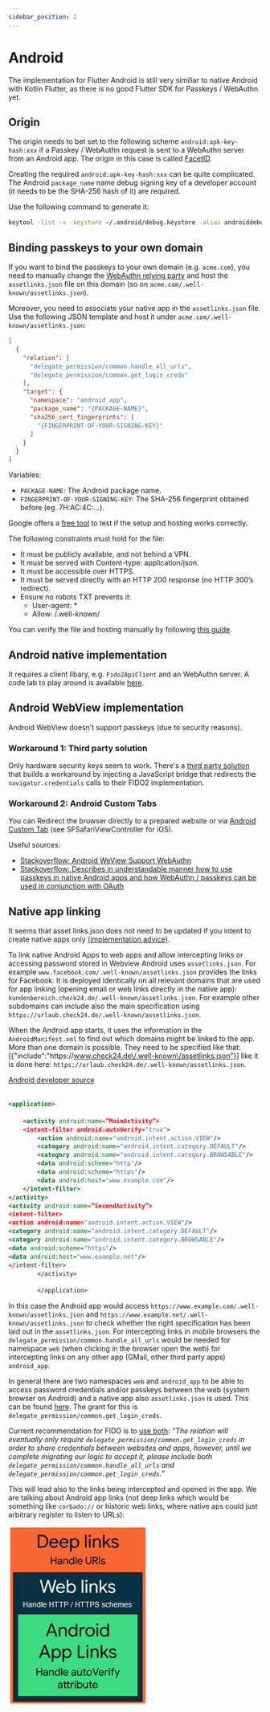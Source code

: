 ```yaml
---
sidebar_position: 2
---
```


# Android

The implementation for Flutter Android is still very similiar to native Android with Kotlin Flutter, as there is no
good Flutter SDK for Passkeys / WebAuthn yet.

## Origin

The origin needs to bet set to the following scheme `android:apk-key-hash:xxx` if a Passkey / WebAuthn request is sent
to a WebAuthn server from an Android app. The origin in this case is
called [FacetID](https://fidoalliance.org/specs/uaf-v1.0-id-20141122/fido-appid-and-facets-v1.0-id-20141122.html#the-appid-and-facetid-assertions
).

Creating the required `android:apk-key-hash:xxx` can be quite complicated. The Android `package_name` name debug signing
key of a developer account (it needs to be the SHA-256 hash of it) are required.

Use the following command to generate it:

```bash 
keytool -list -v -keystore ~/.android/debug.keystore -alias androiddebugkey -storepass android -keypass android
```

## Binding passkeys to your own domain

If you want to bind the passkeys to your own domain (e.g. `acme.com`), you need to manually change
the [WebAuthn relying party](https://www.w3.org/TR/webauthn-2/#webauthn-relying-party) and host the `assetlinks.json`
file on this domain (so on `acme.com/.well-known/assetlinks.json`).

Moreover, you need to associate your native app in the `assetlinks.json` file. Use the following JSON template and host
it under `acme.com/.well-known/assetlinks.json`:

```json
[
  {
    "relation": [
      "delegate_permission/common.handle_all_urls",
      "delegate_permission/common.get_login_creds"
    ],
    "target": {
      "namespace": "android_app",
      "package_name": "{PACKAGE-NAME}",
      "sha256_cert_fingerprints": [
        "{FINGERPRINT-OF-YOUR-SIGNING-KEY}"
      ]
    }
  }
]
```

Variables:

- `PACKAGE-NAME`: The Android package name.
- `FINGERPRINT-OF-YOUR-SIGNING-KEY`: The SHA-256 fingerprint obtained before (eg. 7H:AC:4C:...).

Google offers a [free tool](https://developers.google.com/digital-asset-links/tools/generator) to test if the setup and
hosting works correctly.

The following constraints must hold for the file:

- It must be publicly available, and not behind a VPN.
- It must be served with Content-type: application/json.
- It must be accessible over HTTPS.
- It must be served directly with an HTTP 200 response (no HTTP 300’s redirect).
- Ensure no robots TXT prevents it:
    - User-agent: *
    - Allow: /.well-known/

You can verify the file and hosting manually by
following [this guide](https://developer.android.com/training/app-links/verify-android-applinks#manual-verification).

## Android native implementation

It requires a client libary, e.g. `Fido2ApiClient` and an WebAuthn server. A code lab to play around is
available [here](https://codelabs.developers.google.com/codelabs/fido2-for-android/#2).

## Android WebView implementation

Android WebView doesn’t support passkeys (due to security reasons).

### Workaround 1: Third party solution

Only hardware security keys seem to work. There's a [third party solution](https://hwsecurity.dev/guide/fido-webview/)
that builds a workaround by injecting a JavaScript bridge that redirects the `navigator.credentials` calls to their
FIDO2 implementation.

### Workaround 2: Android Custom Tabs

You can Redirect the browser directly to a prepared website or via [Android Custom
Tab](https://www.rfc-editor.org/rfc/rfc8252#appendix-B) (see SFSafariViewController for iOS).

Useful sources:

- [Stackoverflow: Android WeView Support WebAuthn](https://stackoverflow.com/questions/56258147/android-webview-support-webauthn)
- [Stackoverflow: Describes in understandable manner how to use passkeys in native Android apps and how WebAuthn /
  passkeys can be used in conjunction with OAuth](https://stackoverflow.com/questions/57674215/how-to-implement-webauthn-in-an-android-app)

## Native app linking

It seems that asset links.json does not
need to be updated if you intent to create native apps
only [(implementation advice)](https://developer.android.com/training/sign-in/passkeys).

To link native Android Apps to web apps and allow intercepting links or accessing password stored in Webview Android
uses
`assetlinks.json`. For example `www.facebook.com/.well-known/assetlinks.json` provides the links for Facebook. It is
deployed
identically on all relevant domains that are used for app linking (opening email or web links directly in the native
app):
`kundenbereich.check24.de/.well-known/assetlinks.json`. For example other subdomains can include also the main
specification using `https://urlaub.check24.de/.well-known/assetlinks.json`.

When the Android app starts, it uses the information in the `AndroidManifest.xml` to find out which domains might be
linked to the app. More than one domain is possible. They need to be specified like
that: [{"include":"https:\/\/www.check24.de\/.well-known\/assetlinks.json"}] like it is done
here: `https://urlaub.check24.de/.well-known/assetlinks.json`.

[Android developer source](https://developer.android.com/training/app-links/verify-android-applinks)

```xml

<application>

    <activity android:name=”MainActivity”>
    <intent-filter android:autoVerify="true">
        <action android:name="android.intent.action.VIEW"/>
        <category android:name="android.intent.category.DEFAULT"/>
        <category android:name="android.intent.category.BROWSABLE"/>
        <data android:scheme="http"/>
        <data android:scheme="https"/>
        <data android:host="www.example.com"/>
    </intent-filter>
</activity>
<activity android:name=”SecondActivity”>
<intent-filter>
<action android:name="android.intent.action.VIEW"/>
<category android:name="android.intent.category.DEFAULT"/>
<category android:name="android.intent.category.BROWSABLE"/>
<data android:scheme="https"/>
<data android:host="www.example.net"/>
</intent-filter>
        </activity>

        </application>
```

In this case the Android app would access `https://www.example.com/.well-known/assetlinks.json`
and `https://www.example.net/.well-known/assetlinks.json` to check whether the right specification has been laid out in
the `assetlinks.json`. For intercepting links in mobile browsers the `delegate_permission/common.handle_all_urls` would
be
needed for namespace `web` (when clicking in the browser open the web) for intercepting links on any other app (GMail,
other third party apps) `android_app`.

In general there are two namespaces `web` and `android_app` to be able to access password credentials and/or passkeys
between the web (system browser on Android) and a native app also `assetlinks.json` is used. This can be found
[here](https://developers.google.com/identity/smartlock-passwords/android/associate-apps-and-sites?hl=en). The grant for
this is `delegate_permission/common.get_login_creds`.

Current recommendation for FIDO is to [use both](https://developers.google.com/identity/fido/android/native-apps?hl=de):
*“The relation will eventually only require `delegate_permission/common.get_login_creds` in order to share credentials
between websites and apps, however, until we complete migrating our logic to accept it, please include
both `delegate_permission/common.handle_all_urls` and `delegate_permission/common.get_login_creds`.”*

This will lead also to the links being intercepted and opened in the app. We are talking about Android app links (not
deep links which would be something like `corbado://` or historic web links, where native aps could just arbitrary
register to listen to URLs):

![Type of links](../../../static/img/type-of-links.png)